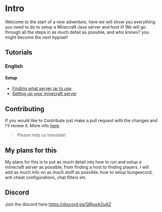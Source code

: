 # Intro

Welcome to the start of a new adventure, here we will show you everything you need to do to setup a Minecraft Java server and host it! We will go through all the steps in as much detail as possible, and who knows? you might become the next hypixel!

## Tutorials

### English

#### Setup

- [Finding what server jar to use](./tutorials/en_us/Finding%20what%20server%20jar%20to%20use.md)
- [Setting up your minecraft server](./tutorials/en_us/Setting%20up%20your%20minecraft%20server.md)

## Contributing

If you would like to Contribute just make a pull request with the changes and I'll review it. More info [here](https://github.com/Anything-Minecraft-Team/anything-minecraft/blob/main/CONTRIBUTING.md)

> Please help us translate!

## My plans for this

My plans for this is to put as much detail into how to run and setup a minecraft server as possible, from finding a host to finding players. I will add as much info on as much stuff as possible, how to setup bungeecord, anti cheat configurations, chat filters etc.

## Discord

Join the discord here <https://discord.gg/QRjusA2uAZ>
